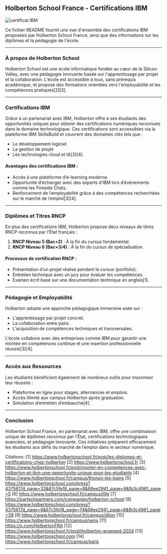 ## Holberton School France - Certifications IBM
![certificat IBM]([certificates-trimester-1/img_certificate.png](https://github.com/voicedhealer/holbertonschool-france-certificates-ibm/blob/main/certificates-trimester-1/img_certifcate.png))

Ce fichier README fournit une vue d'ensemble des certifications IBM proposées par Holberton School France, ainsi que des informations sur les diplômes et la pédagogie de l'école.

---

### **À propos de Holberton School**
Holberton School est une école informatique fondée au cœur de la Silicon Valley, avec une pédagogie innovante basée sur l'apprentissage par projet et la collaboration. L'école est accessible à tous, sans prérequis académique, et propose des formations orientées vers l'employabilité et les compétences pratiques[2][3].

---

### **Certifications IBM**
Grâce à un partenariat avec IBM, Holberton offre à ses étudiants des opportunités uniques pour obtenir des certifications numériques reconnues dans le domaine technologique. Ces certifications sont accessibles via la plateforme IBM SkillsBuild et couvrent des domaines clés tels que :
- Le développement logiciel
- La gestion de projet
- Les technologies cloud et IA[3][4].

#### **Avantages des certifications IBM** :
- Accès à une plateforme d’e-learning moderne.
- Opportunité d’échanger avec des experts d’IBM lors d’événements comme les Fireside Chats.
- Renforcement de l’employabilité grâce à des compétences recherchées sur le marché de l’emploi[3][4].

---

### **Diplômes et Titres RNCP**
En plus des certifications IBM, Holberton propose deux niveaux de titres RNCP reconnus par l’État français :
1. **RNCP Niveau 5 (Bac+2)** : À la fin du cursus fondamental.
2. **RNCP Niveau 6 (Bac+3/4)** : À la fin du cursus de spécialisation.

#### **Processus de certification RNCP** :
- Présentation d’un projet réalisé pendant le cursus (portfolio).
- Entretien technique avec un jury pour évaluer les compétences.
- Examen écrit basé sur une documentation technique en anglais[1].

---

### **Pédagogie et Employabilité**
Holberton adopte une approche pédagogique immersive axée sur :
- L’apprentissage par projet concret.
- La collaboration entre pairs.
- L'acquisition de compétences techniques et transversales.

L'école collabore avec des entreprises comme IBM pour garantir une montée en compétences continue et une insertion professionnelle réussie[3][4].

---

### **Accès aux Ressources**
Les étudiants bénéficient également de nombreux outils pour maximiser leur réussite :
- Plateforme en ligne pour stages, alternances et emplois.
- Accès illimité aux campus Holberton après graduation.
- Simulation d’entretien d’embauche[4].

---

### **Conclusion**
Holberton School France, en partenariat avec IBM, offre une combinaison unique de diplômes reconnus par l'État, certifications technologiques avancées, et pédagogie innovante. Ces initiatives préparent efficacement les étudiants aux défis du marché de l’emploi dans le secteur numérique.

Citations:
[1] https://www.holbertonschool.fr/post/les-diplomes-et-certifications-chez-holberton
[2] https://www.holbertonschool.fr
[3] https://www.holbertonschool.fr/post/monter-en-competences-avec-holberton-et-ibm-une-opportunite-unique-pour-les-etudiants
[4] https://www.holbertonschool.fr/campus/thonon-les-bains
[5] https://www.holbertonschool.com/press?4375617d_page=33&67c5fe18_page=8&68ee2941_page=9&fb3c4961_page=5
[6] https://www.holbertonschool.fr/campus/lille
[7] https://partechpartners.com/companies/holberton-school
[8] https://www.holbertonschool.com/press?4375617d_page=6&67c5fe18_page=74&68ee2941_page=8&fb3c4961_page=39
[9] https://www.holbertonschool.fr/campus/dijon
[10] https://www.holbertonschool.fr/campus/sens
[11] https://x.com/HolbertonFRA
[12] https://www.holbertonschool.fr/post/holberton-wrapped-2024
[13] https://www.holbertonschool.com
[14] https://www.holbertonschool.fr/campus/paris

---
